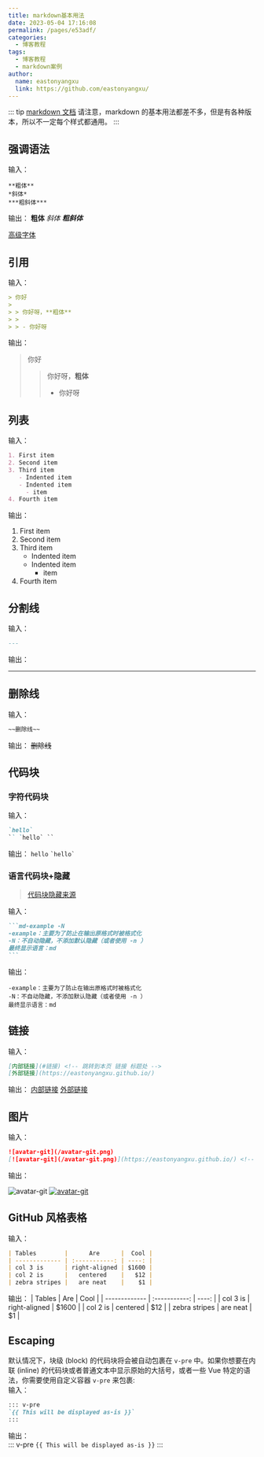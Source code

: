 ```yaml
---
title: markdown基本用法
date: 2023-05-04 17:16:08
permalink: /pages/e53adf/
categories:
  - 博客教程
tags:
  - 博客教程
  - markdown案例
author:
  name: eastonyangxu
  link: https://github.com/eastonyangxu/
---
```


::: tip
[markdown 文档](https://markdown.com.cn/)
请注意，markdown 的基本用法都差不多，但是有各种版本，所以不一定每个样式都通用。
:::

## 强调语法

输入：

```md-example -N
**粗体**
*斜体*
***粗斜体***
```

输出：
**粗体**
_斜体_
**_粗斜体_**

<blockquote1>[高级字体](/pages/bada32/#字体)</blockquote1>

## 引用

输入：

```md
> 你好
>
> > 你好呀，**粗体**
> >
> > - 你好呀
```

输出：

> 你好
>
> > 你好呀，**粗体**
> >
> > - 你好呀

## 列表

输入：

```md
1. First item
2. Second item
3. Third item
   - Indented item
   - Indented item
     - item
4. Fourth item
```

输出：

1. First item
2. Second item
3. Third item
   - Indented item
   - Indented item
     - item
4. Fourth item

## 分割线

输入：

```md
---
```

输出：

---

## 删除线

输入：

```md
~~删除线~~
```

输出：
~~删除线~~

## 代码块

### 字符代码块

输入：

```md
`hello`
`` `hello` ``
```

输出：
`hello`
`` `hello` ``

### 语言代码块+隐藏

> [代码块隐藏来源](https://notes.youngkbt.cn/about/website/code-block-hidden)

输入：

````md
```md-example -N
-example：主要为了防止在输出原格式时被格式化
-N：不自动隐藏，不添加默认隐藏（或者使用 -n ）
最终显示语言：md
```
````

输出：

```md-example -N
-example：主要为了防止在输出原格式时被格式化
-N：不自动隐藏，不添加默认隐藏（或者使用 -n ）
最终显示语言：md
```

## 链接

输入：

```md
[内部链接](#链接) <!-- 跳转到本页 链接 标题处 -->
[外部链接](https://eastonyangxu.github.io/)
```

输出：
[内部链接](#链接)
[外部链接](https://eastonyangxu.github.io/)

## 图片

输入：

```md
![avatar-git](/avatar-git.png)
[![avatar-git](/avatar-git.png)](https://eastonyangxu.github.io/) <!-- 图片 + 链接 -->
```

输出：

![avatar-git](/avatar-git.png)
[![avatar-git](/avatar-git.png)](https://eastonyangxu.github.io/)

## GitHub 风格表格

输入：

```md
| Tables        |      Are      |  Cool |
| ------------- | :-----------: | ----: |
| col 3 is      | right-aligned | $1600 |
| col 2 is      |   centered    |   $12 |
| zebra stripes |   are neat    |    $1 |
```

输出：
| Tables | Are | Cool |
| ------------- | :-----------: | ----: |
| col 3 is | right-aligned | $1600 |
| col 2 is | centered | $12 |
| zebra stripes | are neat | $1 |

## Escaping

默认情况下，块级 (block) 的代码块将会被自动包裹在 `v-pre` 中。如果你想要在内联 (inline) 的代码块或者普通文本中显示原始的大括号，或者一些 Vue 特定的语法，你需要使用自定义容器 `v-pre` 来包裹: <br/>
输入：<br/>

```md
::: v-pre
`{{ This will be displayed as-is }}`
:::
```

输出：<br/>
::: v-pre
`{{ This will be displayed as-is }}`
:::
